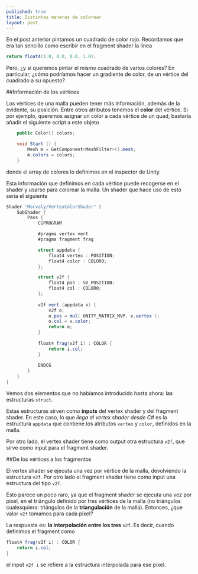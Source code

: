 ```yaml
---
published: true
title: Distintas maneras de colorear
layout: post
---
```






En el post anterior pintamos un cuadrado de color rojo. Recordamos que era tan sencillo como escribir en el fragment shader la línea

```csharp
return float4(1.0, 0.0, 0.0, 1.0); 
```

Pero, ¿y si queremos pintar el mismo cuadrado de varios colores? En particular, ¿cómo podríamos hacer un gradiente de color, de un vértice del cuadrado a su opuesto? 

##Información de los vértices

Los vértices de una malla pueden tener más información, además de la evidente, su posición. Entre otros atributos tenemos el **color** del vértice. Si por ejemplo, queremos asignar un color a cada vértice de un quad, bastaría añadir el siguiente script a este objeto

```csharp
	public Color[] colors;

	void Start () {
		Mesh m = GetComponent<MeshFilter>().mesh;
		m.colors = colors;
	}
```

donde el array de colores lo definimos en el inspector de Unity. 

Esta información que definimos en cada vértice puede recogerse en el shader y usarse para colorear la malla. Un shader que hace uso de esto sería el siguiente

```csharp
Shader "Morvaly/VertexColorShader" {
	SubShader {
	    Pass {
	        CGPROGRAM

	        #pragma vertex vert
	        #pragma fragment frag

	        struct appdata {
	            float4 vertex : POSITION;
	            float4 color : COLOR0;
	        };

	        struct v2f {
	            float4 pos : SV_POSITION;
	            float4 col : COLOR0;
	        };
	        
	        v2f vert (appdata v) {
	            v2f o;
	            o.pos = mul( UNITY_MATRIX_MVP, v.vertex );
	            o.col = v.color;
	            return o;
	        }
	        
	        float4 frag(v2f i) : COLOR {
	            return i.col;
	        }
	        
	        ENDCG
	    }
	}
}
```

Vemos dos elementos que no habíamos introducido hasta ahora: las estructuras ```struct```. 

Estas estructuras sirven como **inputs** del vertex shader y del fragment shader. En este caso, lo que _llega al vertex shader desde C#_ es la estructura ```appdata``` que contiene los atributos ```vertex``` y ```color```, definidos en la malla.

Por otro lado, el vertex shader tiene como output otra estructura ```v2f```, que sirve como input para el fragment shader.

##De los vértices a los fragmentos

El vertex shader se ejecuta una vez por vértice de la malla, devolviendo la estructura ```v2f```. Por otro lado el fragment shader tiene como input una estructura del tipo ```v2f```. 

Esto parece un poco raro, ya que el fragment shader se ejecuta una vez por pixel, en el triángulo definido por tres vértices de la malla (no triángulos cualesquiera: triángulos de la **triangulación** de la malla). Entonces, ¿que valor ```v2f``` tomamos para cada pixel? 

La respuesta es: **la interpolación entre los tres** ```v2f```. Es decir, cuando definimos el fragment como

```csharp
float4 frag(v2f i) : COLOR {
	return i.col;
}
```

el input ```v2f i``` se refiere a la estructura interpolada para ese pixel.

